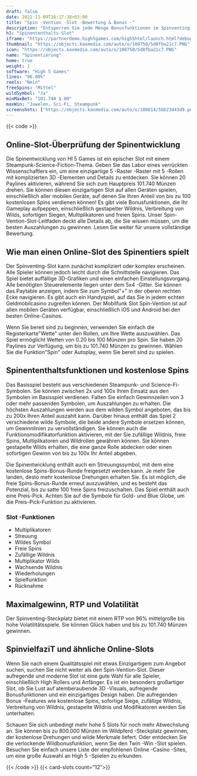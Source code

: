 ```yaml
---
draft: false
date: 2022-11-09T16:17:38+03:00
title: "Spin -Vention -Slot -Bewertung & Bonus -"
description: "Entsperren Sie jede Menge Bonusfunktionen im Spinventing-Steckplatz durch High 5 Games. Beinhaltet kostenlose Spins, gestapelte Wilds, Rollenmodifikatoren und mehr! Unsere Bewertung hat alles, was Sie brauchen!"
h1: "Spinententhalts-Slot"
iframe: "https://partnerdemo.high5games.com/high5html/launch.html?debug=true&slamEnabled=on&slamWaitTime=0&playMode=R&currencyCode=EUR&languageCode=en&siteId=FlashLobby&engine=default&quality=HIGH&userId=tester64485050&gameID=2471"
thumbnail: "https://objects.kaxmedia.com/auto/o/108750/5d8fba21c7.PNG"
icon: "https://objects.kaxmedia.com/auto/o/108750/5d8fba21c7.PNG"
name: "Spinentierung"
home: true
weight: 1
software: "High 5 Games"
lines: "96.00%"
reels: "Nein"
freeSpins: "Mittel"
wildSymbol: "Ja"
minMaxBet: "101.740 $.00"
maxWin: "Juwelen, Sci-Fi, Steampunk"
screenshots: ["https://objects.kaxmedia.com/auto/o/108814/5bb23d43d9.png"]
---
```


{{< code >}}<h2>Online-Slot-Überprüfung der Spinentwicklung</h2><p>Die Spinentwicklung von HI 5 Games ist ein epischer Slot mit einem Steampunk-Science-Fiction-Thema. Geben Sie das Labor eines verrückten Wissenschaftlers ein, um eine einzigartige 5 -Raster -Raster mit 5 -Rollen mit komplizierten 3D -Elementen und Details zu entdecken. Sie können 20 Paylines aktivieren, während Sie sich zum Hauptpreis 101.740 Münzen drehen. Sie können diesen einzigartigen Slot auf allen Geräten spielen, einschließlich aller mobilen Geräte, auf denen Sie Ihren Anteil von bis zu 100 kostenlosen Spins verdienen können! Es gibt viele Bonusfunktionen, die Ihr Gameplay aufpeppen, einschließlich gestapelter Wildnis, Verbreitung von Wilds, sofortigen Siegen, Multiplikatoren und freien Spins. Unser Spin-Vention-Slot-Leitfaden deckt alle Details ab, die Sie wissen müssen, um die besten Auszahlungen zu gewinnen. Lesen Sie weiter für unsere vollständige Bewertung.</p><h2>Wie man einen Online-Slot des Spinentiers spielt</h2><p>Der Spinventing-Slot kann zunächst kompliziert oder komplex erscheinen. Alle Spieler können jedoch leicht durch die Schnittstelle navigieren. Das Spiel bietet auffällige 3D-Grafiken und einen einfachen Einstellungsvorgang. Alle benötigten Steuerelemente liegen unter dem 5x4 -Gitter. Sie können das Paytable anzeigen, indem Sie zum Symbol"+" in der oberen rechten Ecke navigieren. Es gibt auch ein Handyspiel, auf das Sie in jedem echten Geldmobilcasino zugreifen können. Der Mobilfunk Slot Spin-Vention ist auf allen mobilen Geräten verfügbar, einschließlich iOS und Android bei den besten Online-Casinos.</p><p>Wenn Sie bereit sind zu beginnen, verwenden Sie einfach die Registerkarte"Wette" unter den Rollen, um Ihre Wette auszuwählen. Das Spiel ermöglicht Wetten von 0.20 bis 100 Münzen pro Spin. Sie haben 20 Paylines zur Verfügung, um bis zu 101.740 Münzen zu gewinnen. Wählen Sie die Funktion"Spin" oder Autoplay, wenn Sie bereit sind zu spielen.</p><h2>Spinententhaltsfunktionen und kostenlose Spins</h2><p>Das Basisspiel besteht aus verschiedenen Steampunk- und Science-Fi-Symbolen. Sie können zwischen 2x und 100x Ihren Einsatz aus den Symbolen im Basisspiel verdienen. Falten Sie einfach Gewinnzeilen von 3 oder mehr passenden Symbolen, um Auszahlungen zu erhalten. Die höchsten Auszahlungen werden aus dem wilden Symbol angeboten, das bis zu 200x Ihren Anteil auszahlt kann. Darüber hinaus enthält das Spiel 2 verschiedene wilde Symbole, die beide andere Symbole ersetzen können, um Gewinnlinien zu vervollständigen. Sie können auch die Funktionsmodifikatorfunktion aktivieren, mit der Sie zufällige Wildnis, freie Spins, Multiplikatoren und Wildrollen gewähren können. Sie können gestapelte Wilds erhalten, die eine ganze Rolle abdecken oder einen sofortigen Gewinn von bis zu 100x Ihr Anteil abgeben.</p><p>Die Spinentwicklung enthält auch ein Streuungssymbol, mit dem eine kostenlose Spins-Bonus-Runde freigesetzt werden kann. Je mehr Sie landen, desto mehr kostenlose Drehungen erhalten Sie. Es ist möglich, die freie Spins-Bonus-Runde erneut auszuwählen, und es besteht das Potenzial, bis zu satte 100 freie Spins freizuschalten. Das Spiel enthält auch eine Preis-Pick. Achten Sie auf die Symbole für Gold- und Blue Globe, um die Preis-Pick-Funktion zu aktivieren.</p><h3>
Slot -Funktionen</h3><ul>
<li></span>
Multiplikatoren</li>
<li></span>
Streuung</li>
<li></span>
Wildes Symbol</li>
<li></span>
Freie Spins</li>
<li></span>
Zufällige Wildnis</li>
<li></span>
Multiplikator Wilds</li>
<li></span>
Wachsende Wildnis</li>
<li></span>
Wiederholungen</li>
<li></span>
Spielfunktion</li>
<li></span>
Rücknahme</li></ul><h2>Maximalgewinn, RTP und Volatilität</h2><p>Der Spinventing-Steckplatz bietet mit einem RTP von 96% mittelgroße bis hohe Volatilitätsspiele. Sie können Glück haben und bis zu 101.740 Münzen gewinnen.</p><h2>SpinvielfaziT und ähnliche Online-Slots</h2><p>Wenn Sie nach einem Qualitätsspiel mit etwas Einzigartigem zum Angebot suchen, suchen Sie nicht weiter als den Spin-Vention-Slot. Dieser aufregende und moderne Slot ist eine gute Wahl für alle Spieler, einschließlich High Rollers und Anfänger. Es ist ein besonders großartiger Slot, ob Sie Lust auf atemberaubende 3D -Visuals, aufregende Bonusfunktionen und ein einzigartiges Design haben. Die aufregenden Bonus -Features wie kostenlose Spins, sofortige Siege, zufällige Wildnis, Verbreitung von Wildnis, gestapelte Wildnis und Modifikatoren werden Sie unterhalten.</p><p>Schauen Sie sich unbedingt mehr hohe 5 Slots für noch mehr Abwechslung an. Sie können bis zu 800.000 Münzen im Wildpferd -Steckplatz gewinnen, der kostenlose Drehungen und wilde Merkmale liefert. Oder entdecken Sie die verlockende Wildbonusfunktion, wenn Sie den Twin -Win -Slot spielen. Besuchen Sie einfach unsere Liste der empfohlenen Online -Casino -Sites, um eine große Auswahl an High 5 -Spielen zu erkunden.</p>{{< /code >}}
{{< card-slots count="12">}}